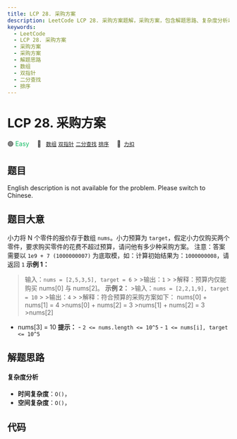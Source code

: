 ```yaml
---
title: LCP 28. 采购方案
description: LeetCode LCP 28. 采购方案题解，采购方案，包含解题思路、复杂度分析以及完整的 JavaScript 代码实现。
keywords:
  - LeetCode
  - LCP 28. 采购方案
  - 采购方案
  - 采购方案
  - 解题思路
  - 数组
  - 双指针
  - 二分查找
  - 排序
---
```


# LCP 28. 采购方案

🟢 <font color=#15bd66>Easy</font>&emsp; 🔖&ensp; [`数组`](/tag/array.md) [`双指针`](/tag/two-pointers.md) [`二分查找`](/tag/binary-search.md) [`排序`](/tag/sorting.md)&emsp; 🔗&ensp;[`力扣`](https://leetcode.cn/problems/4xy4Wx)

## 题目

English description is not available for the problem. Please switch to
Chinese.


## 题目大意

小力将 N 个零件的报价存于数组 `nums`。小力预算为 `target`，假定小力仅购买两个零件，要求购买零件的花费不超过预算，请问他有多少种采购方案。
注意：答案需要以 `1e9 + 7 (1000000007)` 为底取模，如：计算初始结果为：`1000000008`，请返回 `1` **示例 1：**
>输入：`nums = [2,5,3,5], target = 6` > >输出：`1` > >解释：预算内仅能购买 nums[0] 与 nums[2]。
**示例 2：** >输入：`nums = [2,2,1,9], target = 10` > >输出：`4` > >解释：符合预算的采购方案如下：
>nums[0] + nums[1] = 4 >nums[0] + nums[2] = 3 >nums[1] + nums[2] = 3 >nums[2]
+ nums[3] = 10 **提示：** \- `2 <= nums.length <= 10^5` \- `1 <= nums[i], target
<= 10^5`


## 解题思路

#### 复杂度分析

- **时间复杂度**：`O()`，
- **空间复杂度**：`O()`，

## 代码

```javascript

```